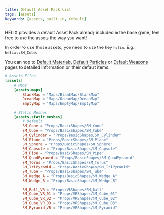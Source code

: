 ```yaml
---
title: Default Asset Pack List
tags: [assets]
keywords: [assets, built-in, default]
---
```



HELIX provides a default Asset Pack already included in the base game, feel free to use the assets the way you want!

<!-- ![](/img/docs/helix-asset-pack.jpg) -->


In order to use those assets, you need to use the key `helix`. E.g.: `helix::SM_Cube`.

You can hop to [Default Materials](/assets-modding/default-asset-pack/default-materials.md), [Default Particles](/assets-modding/default-asset-pack/default-particles.mdx) or [Default Weapons](/assets-modding/default-asset-pack/default-weapons.md) pages to detailed information on their default items.

```toml
# Assets Files
[assets]
    # Maps
    [assets.maps]
        BlankMap = "Maps/BlankMap/BlankMap"
        OceanMap = "Maps/OceanMap/OceanMap"
        EmptyMap = "Maps/EmptyMap/EmptyMap"

    # Static Meshes
    [assets.static_meshes]
        # Default
        SM_Cone = "Props/BasicShapes/SM_Cone"
        SM_Cube = "Props/BasicShapes/SM_Cube"
        SM_Cylinder = "Props/BasicShapes/SM_Cylinder"
        SM_Plane = "Props/BasicShapes/SM_Plane"
        SM_Sphere = "Props/BasicShapes/SM_Sphere"
        SM_Capsule = "Props/BasicShapes/SM_Capsule"
        SM_Pipe = "Props/BasicShapes/SM_Pipe"
        SM_QuadPyramid = "Props/BasicShapes/SM_QuadPyramid"
        SM_Torus = "Props/BasicShapes/SM_Torus"
        SM_TriPyramid = "Props/BasicShapes/SM_TriPyramid"
        SM_Tube = "Props/BasicShapes/SM_Tube"
        SM_Wedge_A = "Props/BasicShapes/SM_Wedge_A"
        SM_Wedge_B = "Props/BasicShapes/SM_Wedge_B"

        SM_Ball_VR = "Props/VRShapes/SM_Ball"
        SM_Cube_VR_01 = "Props/VRShapes/SM_Cube_01"
        SM_Cube_VR_02 = "Props/VRShapes/SM_Cube_02"
        SM_Cube_VR_03 = "Props/VRShapes/SM_Cube_03"
        SM_Pyramid_VR = "Props/VRShapes/SM_Pyramid"
```
